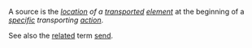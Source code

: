 A source is the *[location](https://github.com/gcassel/Modular-Organization-Terminology/blob/master/terms/location.md) of a [transported](https://github.com/gcassel/Modular-Organization-Terminology/blob/master/terms/transport.md) [element](https://github.com/gcassel/Modular-Organization-Terminology/blob/master/terms/element.md)* at the beginning of a *[specific](https://github.com/gcassel/Modular-Organization-Terminology/blob/master/terms/specific.md) transporting [action](https://github.com/gcassel/Modular-Organization-Terminology/blob/master/terms/action.md)*.

See also the [related](https://github.com/gcassel/Modular-Organization-Terminology/blob/master/terms/relationship.md) term [send](https://github.com/gcassel/Modular-Organization-Terminology/blob/master/terms/send.md).
